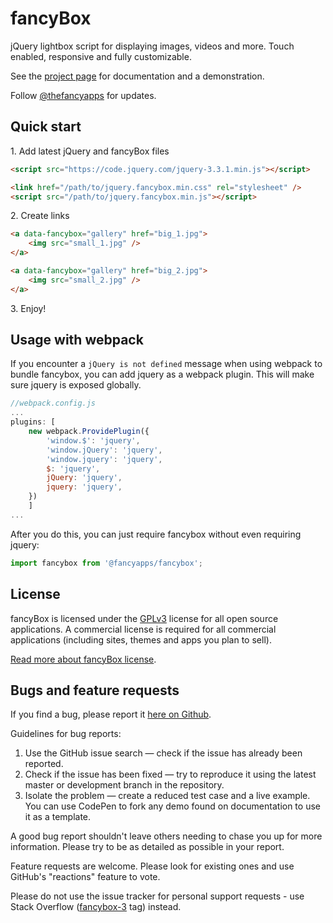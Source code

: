 # fancyBox

jQuery lightbox script for displaying images, videos and more.
Touch enabled, responsive and fully customizable.

See the [project page](http://fancyapps.com/fancybox/3/) for documentation and a demonstration.

Follow [@thefancyapps](//twitter.com/thefancyapps) for updates.

## Quick start

1\. Add latest jQuery and fancyBox files

```html
<script src="https://code.jquery.com/jquery-3.3.1.min.js"></script>

<link href="/path/to/jquery.fancybox.min.css" rel="stylesheet" />
<script src="/path/to/jquery.fancybox.min.js"></script>
```

2\. Create links

```html
<a data-fancybox="gallery" href="big_1.jpg">
    <img src="small_1.jpg" />
</a>

<a data-fancybox="gallery" href="big_2.jpg">
    <img src="small_2.jpg" />
</a>
```

3\. Enjoy!

## Usage with webpack

If you encounter a `jQuery is not defined` message when using webpack to bundle fancybox, you can add jquery as a webpack plugin. This will make sure jquery is exposed globally.

```js
//webpack.config.js
...
plugins: [
    new webpack.ProvidePlugin({
        'window.$': 'jquery',
        'window.jQuery': 'jquery',
        'window.jquery': 'jquery',
        $: 'jquery',
        jQuery: 'jquery',
        jquery: 'jquery',
    })
    ]
...
```

After you do this, you can just require fancybox without even requiring jquery:

```js
import fancybox from '@fancyapps/fancybox';
```

## License

fancyBox is licensed under the [GPLv3](http://choosealicense.com/licenses/gpl-3.0) license for all open source applications.
A commercial license is required for all commercial applications (including sites, themes and apps you plan to sell).

[Read more about fancyBox license](http://fancyapps.com/fancybox/3/#license).

## Bugs and feature requests

If you find a bug, please report it [here on Github](https://github.com/fancyapps/fancybox/issues).

Guidelines for bug reports:

1. Use the GitHub issue search — check if the issue has already been reported.
2. Check if the issue has been fixed — try to reproduce it using the latest master or development branch in the repository.
3. Isolate the problem — create a reduced test case and a live example. You can use CodePen to fork any demo found on documentation to use it as a template.

A good bug report shouldn't leave others needing to chase you up for more information.
Please try to be as detailed as possible in your report.

Feature requests are welcome. Please look for existing ones and use GitHub's "reactions" feature to vote.

Please do not use the issue tracker for personal support requests - use Stack Overflow ([fancybox-3](http://stackoverflow.com/questions/tagged/fancybox-3) tag) instead.
